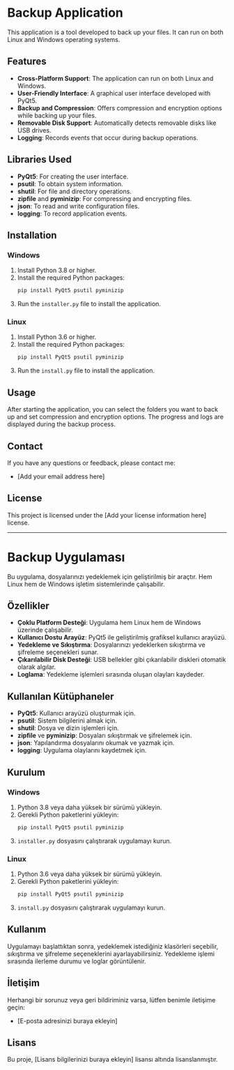 # Backup Application

This application is a tool developed to back up your files. It can run on both Linux and Windows operating systems.

## Features

- **Cross-Platform Support**: The application can run on both Linux and Windows.
- **User-Friendly Interface**: A graphical user interface developed with PyQt5.
- **Backup and Compression**: Offers compression and encryption options while backing up your files.
- **Removable Disk Support**: Automatically detects removable disks like USB drives.
- **Logging**: Records events that occur during backup operations.

## Libraries Used

- **PyQt5**: For creating the user interface.
- **psutil**: To obtain system information.
- **shutil**: For file and directory operations.
- **zipfile** and **pyminizip**: For compressing and encrypting files.
- **json**: To read and write configuration files.
- **logging**: To record application events.

## Installation

### Windows

1. Install Python 3.8 or higher.
2. Install the required Python packages:
   ```bash
   pip install PyQt5 psutil pyminizip
   ```
3. Run the `installer.py` file to install the application.

### Linux

1. Install Python 3.6 or higher.
2. Install the required Python packages:
   ```bash
   pip install PyQt5 psutil pyminizip
   ```
3. Run the `install.py` file to install the application.

## Usage

After starting the application, you can select the folders you want to back up and set compression and encryption options. The progress and logs are displayed during the backup process.

## Contact

If you have any questions or feedback, please contact me:
- [Add your email address here]

## License

This project is licensed under the [Add your license information here] license.

---

# Backup Uygulaması

Bu uygulama, dosyalarınızı yedeklemek için geliştirilmiş bir araçtır. Hem Linux hem de Windows işletim sistemlerinde çalışabilir.

## Özellikler

- **Çoklu Platform Desteği**: Uygulama hem Linux hem de Windows üzerinde çalışabilir.
- **Kullanıcı Dostu Arayüz**: PyQt5 ile geliştirilmiş grafiksel kullanıcı arayüzü.
- **Yedekleme ve Sıkıştırma**: Dosyalarınızı yedeklerken sıkıştırma ve şifreleme seçenekleri sunar.
- **Çıkarılabilir Disk Desteği**: USB bellekler gibi çıkarılabilir diskleri otomatik olarak algılar.
- **Loglama**: Yedekleme işlemleri sırasında oluşan olayları kaydeder.

## Kullanılan Kütüphaneler

- **PyQt5**: Kullanıcı arayüzü oluşturmak için.
- **psutil**: Sistem bilgilerini almak için.
- **shutil**: Dosya ve dizin işlemleri için.
- **zipfile** ve **pyminizip**: Dosyaları sıkıştırmak ve şifrelemek için.
- **json**: Yapılandırma dosyalarını okumak ve yazmak için.
- **logging**: Uygulama olaylarını kaydetmek için.

## Kurulum

### Windows

1. Python 3.8 veya daha yüksek bir sürümü yükleyin.
2. Gerekli Python paketlerini yükleyin:
   ```bash
   pip install PyQt5 psutil pyminizip
   ```
3. `installer.py` dosyasını çalıştırarak uygulamayı kurun.

### Linux

1. Python 3.6 veya daha yüksek bir sürümü yükleyin.
2. Gerekli Python paketlerini yükleyin:
   ```bash
   pip install PyQt5 psutil pyminizip
   ```
3. `install.py` dosyasını çalıştırarak uygulamayı kurun.

## Kullanım

Uygulamayı başlattıktan sonra, yedeklemek istediğiniz klasörleri seçebilir, sıkıştırma ve şifreleme seçeneklerini ayarlayabilirsiniz. Yedekleme işlemi sırasında ilerleme durumu ve loglar görüntülenir.

## İletişim

Herhangi bir sorunuz veya geri bildiriminiz varsa, lütfen benimle iletişime geçin:
- [E-posta adresinizi buraya ekleyin]

## Lisans

Bu proje, [Lisans bilgilerinizi buraya ekleyin] lisansı altında lisanslanmıştır. 